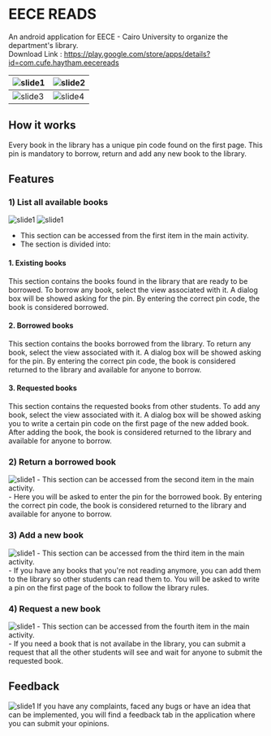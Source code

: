 # **EECE READS**
An android application for EECE - Cairo University to organize the department's library. <br>
Download Link : https://play.google.com/store/apps/details?id=com.cufe.haytham.eecereads

<img src="https://i.imgur.com/ULuI18V.png?1" alt="slide1" />  |  <img src="https://i.imgur.com/Be3zjbZ.png?1" alt="slide2" />
--|--
<img src="https://i.imgur.com/s6OEG6K.png?1" alt="slide3" />  |  <img src="https://i.imgur.com/hyD4YNH.png?1" alt="slide4" />

## How it works
Every book in the library has a unique pin code found on the first page. This pin is mandatory to borrow, return and add any new book to the library.

## Features
### 1) List all available books

<img src="https://i.imgur.com/sbyVbWS.png" alt="slide1"/>
<img src="https://i.imgur.com/gPltL0t.png?1" alt="slide1"/>

- This section can be accessed from the first item in the main activity. <br>
- The section is divided into: <br>
#### 1. Existing books
This section contains the books found in the library that are ready to be borrowed. To borrow any book, select the view associated with it. A dialog box will be showed asking for the pin. By entering the correct pin code, the book is considered borrowed.
#### 2. Borrowed books
This section contains the books borrowed from the library. To return any book, select the view associated with it. A dialog box will be showed asking for the pin. By entering the correct pin code, the book is considered returned to the library and available for anyone to borrow.

#### 3. Requested books
This section contains the requested books from other students. To add any book, select the view associated with it. A dialog box will be showed asking you to write a certain pin code on the first page of the new added book. After adding the book, the book is considered returned to the library and available for anyone to borrow.

### 2) Return a borrowed book
<img src="https://i.imgur.com/Y88i7IV.png" alt="slide1"/>
- This section can be accessed from the second item in the main activity. <br>
- Here you will be asked to enter the pin for the borrowed book. By entering the correct pin code, the book is considered returned to the library and available for anyone to borrow.

### 3) Add a new book
<img src="https://i.imgur.com/wJe1pDA.png" alt="slide1"/>
- This section can be accessed from the third item in the main activity. <br>
- If you have any books that you're not reading anymore, you can add them to the library so other students can read them to. You will be asked to write a pin on the first page of the book to follow the library rules.

### 4) Request a new book
<img src="https://i.imgur.com/KAj9OYw.png" alt="slide1"/>
- This section can be accessed from the fourth item in the main activity. <br>
- If you need a book that is not availabe in the library, you can submit a request that all the other students will see and wait for anyone to submit the requested book.

## Feedback
<img src="https://i.imgur.com/Apu1yML.png" alt="slide1"/>
If you have any complaints, faced any bugs or have an idea that can be implemented, you will find a feedback tab in the application where you can submit your opinions.
